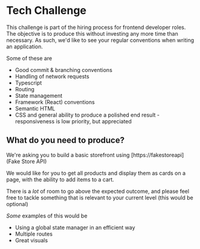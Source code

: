 #  Tech Challenge
This challenge is part of the hiring process  for frontend developer roles. The objective is to produce this without investing any more time than necessary. As such, we'd like to see your regular conventions when writing an application.

Some of these are
- Good commit & branching conventions
- Handling of network requests
- Typescript
- Routing
- State management
- Framework (React) conventions
- Semantic HTML
- CSS and general ability to produce a polished end result  - responsiveness is low priority, but appreciated

## What do you need to produce?
We're asking you to build a basic storefront using [https://fakestoreapi](Fake Store API)

We would like for you to get all products and display them as cards on a page, with the ability to add items to a cart.

There is a _lot_ of room to go above the expected outcome, and please feel free to tackle something that is relevant to your current level (this would be optional)

_Some_ examples of this would be 
- Using a global state manager in an efficient way
- Multiple routes
- Great visuals
